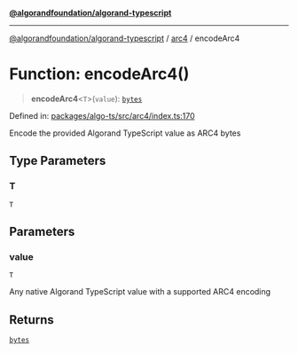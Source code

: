 [**@algorandfoundation/algorand-typescript**](../../README.md)

***

[@algorandfoundation/algorand-typescript](../../README.md) / [arc4](../README.md) / encodeArc4

# Function: encodeArc4()

> **encodeArc4**\<`T`\>(`value`): [`bytes`](../../index/type-aliases/bytes.md)

Defined in: [packages/algo-ts/src/arc4/index.ts:170](https://github.com/algorandfoundation/puya-ts/blob/main/packages/algo-ts/src/arc4/index.ts#L170)

Encode the provided Algorand TypeScript value as ARC4 bytes

## Type Parameters

### T

`T`

## Parameters

### value

`T`

Any native Algorand TypeScript value with a supported ARC4 encoding

## Returns

[`bytes`](../../index/type-aliases/bytes.md)

